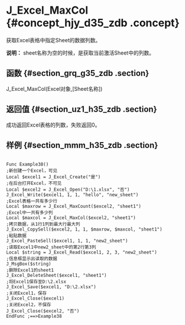 # J\_Excel\_MaxCol {#concept_hjy_d35_zdb .concept}

获取Excel表格中指定Sheet的数据列数。

**说明：** sheet名称为空的时候，是获取当前激活Sheet中的列数。

## 函数 {#section_grq_g35_zdb .section}

J\_Excel\_MaxCol\(Excel对象,\[Sheet名称\]\)

## 返回值 {#section_uz1_h35_zdb .section}

成功返回Excel表格的列数，失败返回0。

## 样例 {#section_mmm_h35_zdb .section}

```

Func Example38()
;新创建一个Excel，可见
Local $excel1 = J_Excel_Create("是")
;在后台打开Excel，不可见
Local $excel2 = J_Excel_Open("D:\1.xlsx", "否")
J_Excel_Write($excel1, 1, 1, "hello", "new_sheet")
;Excel表格一共有多少行
Local $maxrow = J_Excel_MaxCount($excel2, "sheet1")
;Excel中一共有多少列
Local $maxcol = J_Excel_MaxCol($excel2, "sheet1")
;拷贝数据，从1行1列到最大行最大列
J_Excel_CopySell($excel2, 1, 1, $maxrow, $maxcol, "sheet1")
;粘贴数据
J_Excel_PasteSell($excel1, 1, 1, "new2_sheet")
;读取Excel1中new2_sheet中的第2行第3列
Local $string = J_Excel_Read($excel1, 2, 3, "new2_sheet")
;信息框显示出读取的数据
J_MsgBox($string)
;删除Excel1的sheet1
J_Excel_DeleteSheet($excel1, "sheet1")
;将Excel1保存至D:\2.xlsx
J_Excel_Save($excel1, "D:\2.xlsx")
;关闭Excel1，保存
J_Excel_Close($excel1)
;关闭Excel2，不保存
J_Excel_Close($excel2, "否")
EndFunc ;==>Example38
```

